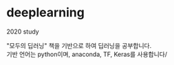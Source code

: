 # deeplearning
2020 study

"모두의 딥러닝" 책을 기반으로 하여 딥러닝을 공부합니다.\
기반 언어는 python이며, anaconda, TF, Keras를 사용합니다/
